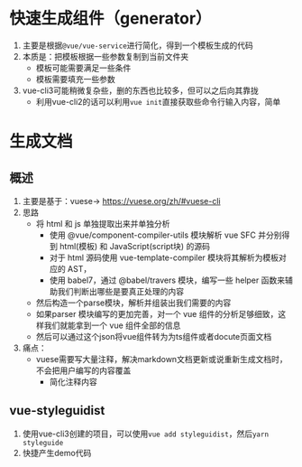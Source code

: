 # 快速生成组件（generator）

1. 主要是根据`@vue/vue-service`进行简化，得到一个模板生成的代码
2. 本质是：把模板根据一些参数复制到当前文件夹
   - 模板可能需要满足一些条件
   - 模板需要填充一些参数
3. vue-cli3可能稍微复杂些，删的东西也比较多，但可以之后向其靠拢
   - 利用vue-cli2的话可以利用`vue init`直接获取些命令行输入内容，简单



# 生成文档

## 概述

1. 主要是基于：vuese-> https://vuese.org/zh/#vuese-cli
2. 思路
   - 将 html 和 js 单独提取出来并单独分析
     - 使用 @vue/component-compiler-utils 模块解析 vue SFC 并分别得到 html(模板) 和 JavaScript(script块) 的源码
     - 对于 html 源码使用 vue-template-compiler 模块将其解析为模板对应的 AST，
     - 使用 babel7，通过 @babel/travers 模块，编写一些 helper 函数来辅助我们判断出哪些是要真正处理的内容
   - 然后构造一个parse模块，解析并组装出我们需要的内容
   - 如果parser 模块编写的更加完善，对一个 vue 组件的分析足够细致，这样我们就能拿到一个 vue 组件全部的信息
   - 然后可以通过这个json将vue组件转为为ts组件或者docute页面文档
3. 痛点：
   - vuese需要写大量注释，解决markdown文档更新或说重新生成文档时，不会把用户编写的内容覆盖
     - 简化注释内容

## vue-styleguidist

1. 使用vue-cli3创建的项目，可以使用`vue add styleguidist`，然后`yarn styleguide`
2. 快捷产生demo代码